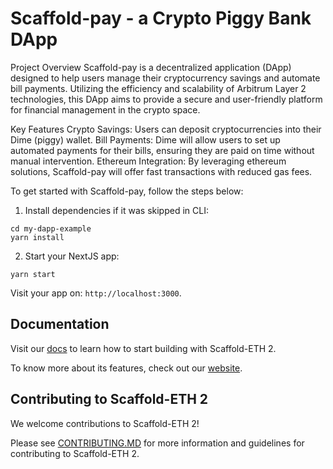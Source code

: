 # Scaffold-pay - a Crypto Piggy Bank DApp

Project Overview
Scaffold-pay is a decentralized application (DApp) designed to help users manage their cryptocurrency savings and automate bill payments. Utilizing the efficiency and scalability of Arbitrum Layer 2 technologies, this DApp aims to provide a secure and user-friendly platform for financial management in the crypto space.

Key Features
Crypto Savings: Users can deposit cryptocurrencies into their Dime (piggy) wallet.
Bill Payments: Dime will allow users to set up automated payments for their bills, ensuring they are paid on time without manual intervention.
Ethereum Integration: By leveraging ethereum solutions, Scaffold-pay will offer fast transactions with reduced gas fees.



To get started with Scaffold-pay, follow the steps below:

1. Install dependencies if it was skipped in CLI:

```
cd my-dapp-example
yarn install
```

2. Start your NextJS app:

```
yarn start
```

Visit your app on: `http://localhost:3000`. 

## Documentation

Visit our [docs](https://docs.scaffoldeth.io) to learn how to start building with Scaffold-ETH 2.

To know more about its features, check out our [website](https://scaffoldeth.io).

## Contributing to Scaffold-ETH 2

We welcome contributions to Scaffold-ETH 2!

Please see [CONTRIBUTING.MD](https://github.com/scaffold-eth/scaffold-eth-2/blob/main/CONTRIBUTING.md) for more information and guidelines for contributing to Scaffold-ETH 2.

